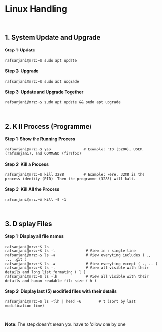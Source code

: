 # Linux Handling
&nbsp;

## 1. System Update and Upgrade
#### Step 1: Update
```console
rafsanjani@mrz:~$ sudo apt update 
```

#### Step 2: Upgrade
```console
rafsanjani@mrz:~$ sudo apt upgrade 
```

#### Step 3: Update and Upgrade Together
```console
rafsanjani@mrz:~$ sudo apt update && sudo apt upgrade 
```

&nbsp;

## 2. Kill Process (Programme)
#### Step 1: Show the Running Process
```console
rafsanjani@mrz:~$ yes               # Example: PID (3288), USER (rafsanjani), and COMMAND (firefox)
```

#### Step 2: Kill a Process
```console
rafsanjani@mrz:~$ kill 3288         # Example: Here, 3288 is the process identity (PID), Then the programme (3288) will halt.
```

#### Step 3: Kill All the Process
```console
rafsanjani@mrz:~$ kill -9 -1 
```

&nbsp;
## 3. Display Files
#### Step 1: Display all file names
```console
rafsanjani@mrz:~$ ls 
rafsanjani@mrz:~$ ls -1              # View in a single-line
rafsanjani@mrz:~$ ls -a              # View everyting includes ( ., .., .git )
rafsanjani@mrz:~$ ls -A              # View everyting except ( ., .. )
rafsanjani@mrz:~$ ls -l              # View all visible with their details and long list formating ( l ) 
rafsanjani@mrz:~$ ls -lh             # View all visible with their details and human readable file size ( h ) 
```
#### Step 2: Display last (5) modified files with their details
```console
rafsanjani@mrz:~$ ls -tlh | head -6        # t (sort by last modification time)
```

&nbsp;
&nbsp;

**Note:** The step doesn't mean you have to follow one by one.
